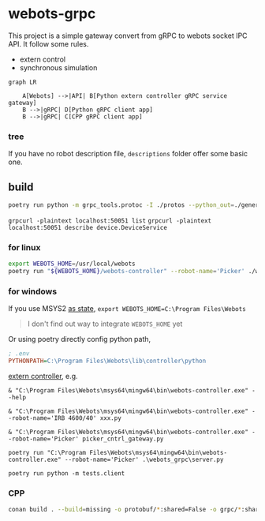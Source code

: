 # webots-grpc

This project is a simple gateway convert from gRPC to webots socket IPC API. It follow some rules.

* extern control
* synchronous simulation

```mermaid
graph LR

    A[Webots] -->|API| B[Python extern controller gRPC service gateway]
    B -->|gRPC| D[Python gRPC client app]
    B -->|gRPC| C[CPP gRPC client app]
```

### tree

If you have no robot description file, `descriptions` folder offer some basic one.

## build

```bash
poetry run python -m grpc_tools.protoc -I ./protos --python_out=./generated --pyi_out=./generated --grpc_python_out=./generated ./protos/*.proto
```

`grpcurl -plaintext localhost:50051 list`
`grpcurl -plaintext localhost:50051 describe device.DeviceService`

### for linux

```bash
export WEBOTS_HOME=/usr/local/webots
poetry run "${WEBOTS_HOME}/webots-controller" --robot-name='Picker' ./webots_grpc/server.py
```

### for windows

If you use MSYS2 [as state](https://cyberbotics.com/doc/guide/compiling-controllers-in-a-terminal#windows), `export WEBOTS_HOME=C:\Program Files\Webots`

> I don't find out way to integrate `WEBOTS_HOME` yet

Or using poetry directly config python path,

```ini
; .env
PYTHONPATH=C:\Program Files\Webots\lib\controller\python
```


[extern controller](https://cyberbotics.com/doc/guide/running-extern-robot-controllers#launcher), e.g. 

`& "C:\Program Files\Webots\msys64\mingw64\bin\webots-controller.exe" --help`

`& "C:\Program Files\Webots\msys64\mingw64\bin\webots-controller.exe" --robot-name='IRB 4600/40' xxx.py`

`& "C:\Program Files\Webots\msys64\mingw64\bin\webots-controller.exe" --robot-name='Picker' picker_cntrl_gateway.py`

`poetry run "C:\Program Files\Webots\msys64\mingw64\bin\webots-controller.exe" --robot-name='Picker' .\webots_grpc\server.py`

`poetry run python -m tests.client`

### CPP

```bash
conan build . --build=missing -o protobuf/*:shared=False -o grpc/*:shared=False -o abseil/*:shared=False
```
